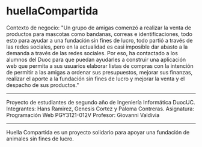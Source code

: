 # huellaCompartida

Contexto de negocio:
"Un grupo de amigas comenzó a realizar la venta de productos para mascotas como bandanas, correas e identificaciones, todo esto para ayudar a una fundación sin fines de lucro, todo partió a través de las redes sociales, pero en la actualidad es casi imposible dar abasto a la demanda a través de las redes sociales. Por eso, ha contactado a los alumnos del Duoc para que puedan ayudarles a construir una aplicación web que permita a sus usuarios elaborar listas de compras con la intención de permitir a las amigas a ordenar sus presupuestos, mejorar sus finanzas, realizar el aporte a la fundación sin fines de lucro y mejorar la venta y el despacho de sus productos."

---

Proyecto de estudiantes de segundo año de Ingeniería Informática DuocUC.
Integrantes: Hans Ramirez, Genesis Cortez y Paloma Contreras.
Asignatura: Programación Web PGY3121-012V
Profesor: Giovanni Valdivia

---

Huella Compartida es un proyecto solidario para apoyar una fundación de animales sin fines de lucro.
